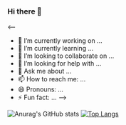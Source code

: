 ### Hi there 👋

<--

- 🔭 I’m currently working on ...
- 🌱 I’m currently learning ...
- 👯 I’m looking to collaborate on ...
- 🤔 I’m looking for help with ...
- 💬 Ask me about ...
- 📫 How to reach me: ...
- 😄 Pronouns: ...
- ⚡ Fun fact: ...
-->


![Anurag's GitHub stats](https://github-readme-stats.vercel.app/api?username=rusogg&show_icons=true&theme=radical&locale=es)
[![Top Langs](https://github-readme-stats.vercel.app/api/top-langs/?username=rusogg&layout=compact&theme=radical&locale=es)](https://github.com/anuraghazra/github-readme-stats)
